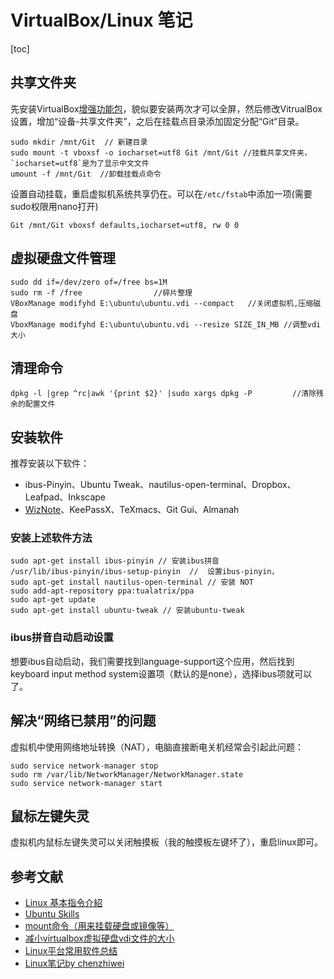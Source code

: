 # VirtualBox/Linux 笔记

[toc]

## 共享文件夹
先安装VirtualBox[增强功能包](http://jingyan.baidu.com/article/2fb0ba40541a5900f2ec5f07.html)，貌似要安装两次才可以全屏，然后修改VitrualBox设置，增加“设备-共享文件夹”，之后在挂载点目录添加固定分配“Git”目录。

    sudo mkdir /mnt/Git  // 新建目录
    sudo mount -t vboxsf -o iocharset=utf8 Git /mnt/Git //挂载共享文件夹，`iocharset=utf8`是为了显示中文文件
    umount -f /mnt/Git  //卸载挂载点命令

设置自动挂载，重启虚拟机系统共享仍在。可以在`/etc/fstab`中添加一项(需要sudo权限用nano打开)

    Git /mnt/Git vboxsf defaults,iocharset=utf8, rw 0 0
    

## 虚拟硬盘文件管理

    sudo dd if=/dev/zero of=/free bs=1M
    sudo rm -f /free                //碎片整理
    VBoxManage modifyhd E:\ubuntu\ubuntu.vdi --compact   //关闭虚拟机,压缩磁盘
    VboxManage modifyhd E:\ubuntu\ubuntu.vdi --resize SIZE_IN_MB //调整vdi大小

## 清理命令

    dpkg -l |grep ^rc|awk '{print $2}' |sudo xargs dpkg -P         //清除残余的配置文件

## 安装软件

推荐安装以下软件：

- ibus-Pinyin、Ubuntu Tweak、nautilus-open-terminal、Dropbox、Leafpad、Inkscape
- [WizNote](http://blog.wiz.cn/wiznote-linux.html)、KeePassX、TeXmacs、Git Gui、Almanah

### 安装上述软件方法

    sudo apt-get install ibus-pinyin // 安装ibus拼音
    /usr/lib/ibus-pinyin/ibus-setup-pinyin  //  设置ibus-pinyin，
    sudo apt-get install nautilus-open-terminal // 安装 NOT
    sudo add-apt-repository ppa:tualatrix/ppa
    sudo apt-get update
    sudo apt-get install ubuntu-tweak // 安装ubuntu-tweak

### ibus拼音自动启动设置 

想要ibus自动启动，我们需要找到language-support这个应用，然后找到keyboard input method system设置项（默认的是none），选择ibus项就可以了。
  
## 解决“网络已禁用”的问题
虚拟机中使用网络地址转换（NAT），电脑直接断电关机经常会引起此问题：

    sudo service network-manager stop
    sudo rm /var/lib/NetworkManager/NetworkManager.state
    sudo service network-manager start

## 鼠标左键失灵

虚拟机内鼠标左键失灵可以关闭触摸板（我的触摸板左键坏了），重启linux即可。


## 参考文献
- [Linux 基本指令介紹](http://linux.vbird.org/linux_basic/redhat6.1/linux_06command.php)
- [Ubuntu Skills](http://wiki.ubuntu.org.cn/UbuntuSkills)
- [mount命令（用来挂载硬盘或镜像等）](http://www.cnblogs.com/itech/archive/2009/08/07/1541061.html)
- [减小virtualbox虚拟硬盘vdi文件的大小](http://www.sijitao.net/1777.html)
- [Linux平台常用软件总结](http://www.jianshu.com/p/4adbfd83b29f)
- [Linux笔记by chenzhiwei](https://github.com/chenzhiwei/linux)
